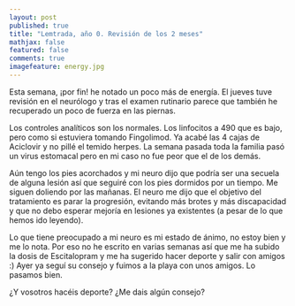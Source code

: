 ```yaml
---
layout: post
published: true
title: "Lemtrada, año 0. Revisión de los 2 meses"
mathjax: false
featured: false
comments: true
imagefeature: energy.jpg
---
```



Esta semana, ¡por fin! he notado un poco más de energía. El jueves tuve revisión en el neurólogo y tras el examen rutinario parece que también he recuperado un poco de fuerza en las piernas.

Los controles analíticos son los normales. Los linfocitos a 490 que es bajo, pero como si estuviera tomando Fingolimod.
Ya acabé las 4 cajas de Aciclovir y no pillé el temido herpes.
La semana pasada toda la familia pasó un virus estomacal pero en mi caso no fue peor que el de los demás.

Aún tengo los pies acorchados y mi neuro dijo que podría ser una secuela de alguna lesión así que seguiré con los pies dormidos por un tiempo. Me siguen doliendo por las mañanas. El neuro me dijo que el objetivo del tratamiento es parar la progresión, evitando más brotes y más discapacidad y que no debo esperar mejoría en lesiones ya existentes (a pesar de lo que hemos ido leyendo).

Lo que tiene preocupado a mi neuro es mi estado de ánimo, no estoy bien y me lo nota. Por eso no he escrito en varias semanas así que me ha subido la dosis de Escitalopram y me ha sugerido hacer deporte y salir con amigos :)
Ayer ya seguí su consejo y fuimos a la playa con unos amigos. Lo pasamos bien.

¿Y vosotros hacéis deporte? ¿Me dais algún consejo?
